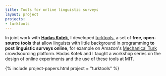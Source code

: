```yaml
---
title: Tools for online linguistic surveys
layout: project
projects:
- turktools
---
```


In joint work with [**Hadas Kotek**](//hkotek.com), I developed [turktools](//turktools.net), a set of **free, open-source tools** that allow linguists with little background in programming **to post linguistic surveys online**, for example on Amazon's [Mechanical Turk](//mturk.com) crowdsourcing platform. Hadas Kotek and I taught a workshop series on the design of online experiments and the use of these tools at MIT.

{% include project-papers.html project = "turktools" %}